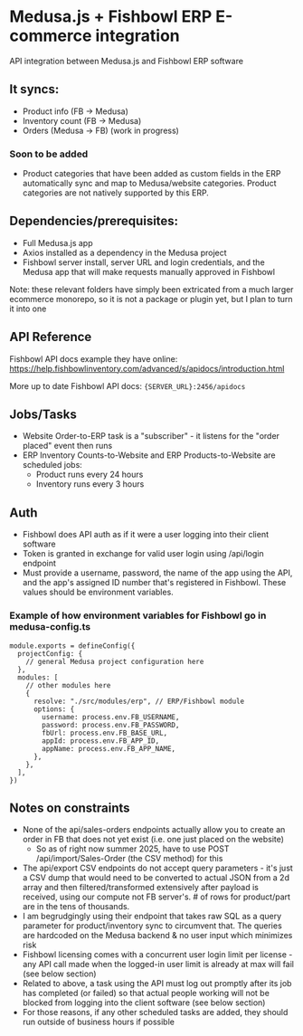 # Medusa.js + Fishbowl ERP E-commerce integration
API integration between Medusa.js and Fishbowl ERP software

## It syncs:
- Product info (FB -> Medusa)
- Inventory count (FB -> Medusa)
- Orders (Medusa -> FB) (work in progress)

### Soon to be added
- Product categories that have been added as custom fields in the ERP automatically sync and map to Medusa/website categories. Product categories are not natively supported by this ERP.

## Dependencies/prerequisites:
- Full Medusa.js app
- Axios installed as a dependency in the Medusa project
- Fishbowl server install, server URL and login credentials, and the Medusa app that will make requests manually approved in Fishbowl

Note: these relevant folders have simply been extricated from a much larger ecommerce monorepo, so it is not a package or plugin yet, but I plan to turn it into one

## API Reference

Fishbowl API docs example they have online: https://help.fishbowlinventory.com/advanced/s/apidocs/introduction.html

More up to date Fishbowl API docs: `{SERVER_URL}:2456/apidocs`

## Jobs/Tasks
- Website Order-to-ERP task is a "subscriber" - it listens for the "order placed" event then runs
- ERP Inventory Counts-to-Website and ERP Products-to-Website are scheduled jobs: 
  - Product runs every 24 hours
  - Inventory runs every 3 hours

## Auth
- Fishbowl does API auth as if it were a user logging into their client software
- Token is granted in exchange for valid user login using /api/login endpoint
- Must provide a username, password, the name of the app using the API, and the app's assigned ID number that's registered in Fishbowl. These values should be environment variables.

### Example of how environment variables for Fishbowl go in medusa-config.ts
```
module.exports = defineConfig({
  projectConfig: {
    // general Medusa project configuration here
  },
  modules: [
    // other modules here
    {
      resolve: "./src/modules/erp", // ERP/Fishbowl module
      options: {
        username: process.env.FB_USERNAME,
        password: process.env.FB_PASSWORD,
        fbUrl: process.env.FB_BASE_URL,
        appId: process.env.FB_APP_ID,
        appName: process.env.FB_APP_NAME,
      },
    },
  ],
})
```

## Notes on constraints
- None of the api/sales-orders endpoints actually allow you to create an order in FB that does not yet exist (i.e. one just placed on the website)
    - So as of right now summer 2025, have to use POST /api/import/Sales-Order (the CSV method) for this
- The api/export CSV endpoints do not accept query parameters - it's just a CSV dump that would need to be converted to actual JSON from a 2d array and then filtered/transformed extensively after payload is received, using our compute not FB server's. # of rows for product/part are in the tens of thousands.
- I am begrudgingly using their endpoint that takes raw SQL as a query parameter for product/inventory sync to circumvent that. The queries are hardcoded on the Medusa backend & no user input which minimizes risk
- Fishbowl licensing comes with a concurrent user login limit per license - any API call made when the logged-in user limit is already at max will fail (see below section)
- Related to above, a task using the API must log out promptly after its job has completed (or failed) so that actual people working will not be blocked from logging into the client software (see below section)
- For those reasons, if any other scheduled tasks are added, they should run outside of business hours if possible
